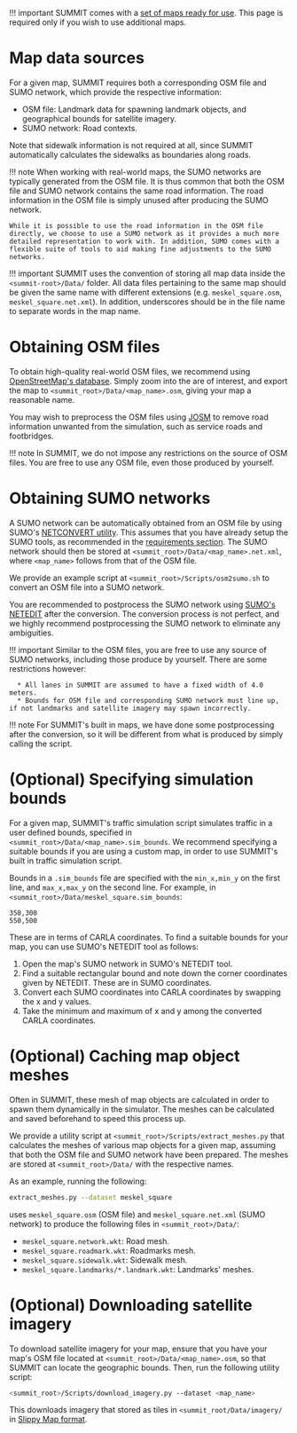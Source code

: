 !!! important
    SUMMIT comes with a [set of maps ready for use](/references/summit_map_library). This page is required only if you wish to use additional maps.

# Map data sources
For a given map, SUMMIT requires both a corresponding OSM file and SUMO network, which provide the respective information:

  * OSM file: Landmark data for spawning landmark objects, and geographical bounds for satellite imagery.
  * SUMO network: Road contexts.

Note that sidewalk information is not required at all, since SUMMIT automatically calculates the sidewalks as boundaries along roads.

!!! note
    When working with real-world maps, the SUMO networks are typically generated from the OSM file. It is thus common that both the OSM file and SUMO network contains the same road information. The road information in the OSM file is simply unused after producing the SUMO network.

    While it is possible to use the road information in the OSM file directly, we choose to use a SUMO network as it provides a much more detailed representation to work with. In addition, SUMO comes with a flexible suite of tools to aid making fine adjustments to the SUMO networks.

!!! important
    SUMMIT uses the convention of storing all map data inside the `<summit-root>/Data/` folder. All data files pertaining to the same map should be given the same name with different extensions (e.g. `meskel_square.osm`, `meskel_square.net.xml`). In addition, underscores should be in the file name to separate words in the map name.


# Obtaining OSM files
To obtain high-quality real-world OSM files, we recommend using [OpenStreetMap's database](https://www.openstreetmap.org/). Simply zoom into the are of interest, and export the map to `<summit_root>/Data/<map_name>.osm`, giving your map a reasonable name.

You may wish to preprocess the OSM files using [JOSM](https://josm.openstreetmap.de/) to remove road information unwanted from the simulation, such as service roads and footbridges.

!!! note
    In SUMMIT, we do not impose any restrictions on the source of OSM files. You are free to use any OSM file, even those produced by yourself.

# Obtaining SUMO networks
A SUMO network can be automatically obtained from an OSM file by using SUMO's [NETCONVERT utility](https://sumo.dlr.de/docs/NETCONVERT.html). This assumes that you have already setup the SUMO tools, as recommended in the [requirements section](/getting_started/quick_start/#requirements). The SUMO network should then be stored at `<summit_root>/Data/<map_name>.net.xml`, where `<map_name>` follows from that of the OSM file.

We provide an example script at `<summit_root>/Scripts/osm2sumo.sh` to convert an OSM file into a SUMO network. 

You are recommended to postprocess the SUMO network using [SUMO's NETEDIT](https://sumo.dlr.de/docs/NETEDIT.html) after the conversion. The conversion process is not perfect, and we highly recommend postprocessing the SUMO network to eliminate any ambiguities.

!!! important
    Similar to the OSM files, you are free to use any source of SUMO networks, including those produce by yourself. There are some restrictions however:
      
      * All lanes in SUMMIT are assumed to have a fixed width of 4.0 meters.
      * Bounds for OSM file and corresponding SUMO network must line up, if not landmarks and satellite imagery may spawn incorrectly.

!!! note
    For SUMMIT's built in maps, we have done some postprocessing after the conversion, so it will be different from what is produced by simply calling the script.

# (Optional) Specifying simulation bounds
For a given map, SUMMIT's traffic simulation script simulates traffic in a user defined bounds, specified in `<summit_root>/Data/<map_name>.sim_bounds`. We recommend specifying a suitable bounds if you are using a custom map, in order to use SUMMIT's built in traffic simulation script.

Bounds in a `.sim_bounds` file are specified with the `min_x,min_y` on the first line, and `max_x,max_y` on the second line. For example, in `<summit_root>/Data/meskel_square.sim_bounds`:

    350,300
    550,500

These are in terms of CARLA coordinates. To find a suitable bounds for your map, you can use SUMO's NETEDIT tool as follows:

  1. Open the map's SUMO network in SUMO's NETEDIT tool.
  2. Find a suitable rectangular bound and note down the corner coordinates given by NETEDIT. These are in SUMO coordinates.
  3. Convert each SUMO coordinates into CARLA coordinates by swapping the x and y values.
  4. Take the minimum and maximum of x and y among the converted CARLA coordinates.

# (Optional) Caching map object meshes
Often in SUMMIT, these mesh of map objects are calculated in order to spawn them dynamically in the simulator. The meshes can be calculated and saved beforehand to speed this process up.

We provide a utility script at `<summit_root>/Scripts/extract_meshes.py` that calculates the meshes of various map objects for a given map, assuming that both the OSM file and SUMO network have been prepared. The meshes are stored at `<summit_root>/Data/` with the respective names.

As an example, running the following:

```bash
extract_meshes.py --dataset meskel_square
```
    
uses `meskel_square.osm` (OSM file) and `meskel_square.net.xml` (SUMO network) to produce the following files in `<summit_root>/Data/`:

  * `meskel_square.network.wkt`: Road mesh.
  * `meskel_square.roadmark.wkt`: Roadmarks mesh.
  * `meskel_square.sidewalk.wkt`: Sidewalk mesh.
  * `meskel_square.landmarks/*.landmark.wkt`: Landmarks' meshes.

# (Optional) Downloading satellite imagery
To download satellite imagery for your map, ensure that you have your map's OSM file located at `<summit_root>/Data/<map_name>.osm`, so that SUMMIT can locate the geographic bounds. Then, run the following utility script:

```bash
<summit_root>/Scripts/download_imagery.py --dataset <map_name>
```

This downloads imagery that stored as tiles in `<summit_root/Data/imagery/` in [Slippy Map format](https://wiki.openstreetmap.org/wiki/Slippy_Map).
